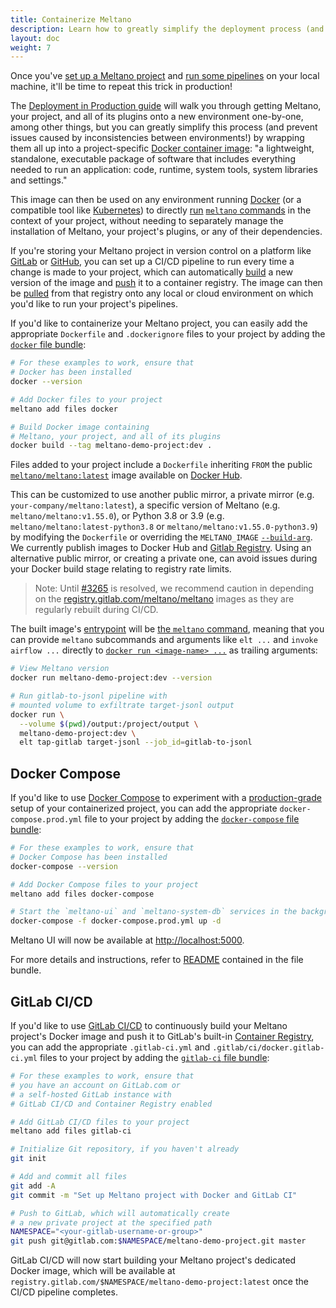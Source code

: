 ```yaml
---
title: Containerize Meltano
description: Learn how to greatly simplify the deployment process (and prevent issues caused by inconsistencies between environments!) by wrapping your Meltano project up into a project-specific Docker container image.
layout: doc
weight: 7
---
```


Once you've [set up a Meltano project](/concepts/project) and
[run some pipelines](/guide/integration) on your local machine,
it'll be time to repeat this trick in production!

The [Deployment in Production guide](/guide/production) will walk you through getting
Meltano, your project, and all of its plugins onto a new environment one-by-one, among other things, but
you can greatly simplify this process (and prevent issues caused by inconsistencies between environments!)
by wrapping them all up into a project-specific
[Docker container image](https://www.docker.com/resources/what-container):
"a lightweight, standalone, executable package of software that includes everything
needed to run an application: code, runtime, system tools, system libraries and settings."

This image can then be used on any environment running [Docker](https://www.docker.com/)
(or a compatible tool like [Kubernetes](https://kubernetes.io/)) to directly
[run](https://docs.docker.com/engine/reference/commandline/run/)
[`meltano` commands](/reference/command-line-interface)
in the context of your project, without needing to separately manage the installation of
Meltano, your project's plugins, or any of their dependencies.

If you're storing your Meltano project in version control on a
platform like [GitLab](https://about.gitlab.com) or [GitHub](https://github.com),
you can set up a CI/CD pipeline to run every time a change is made to your project,
which can automatically [build](https://docs.docker.com/engine/reference/commandline/build/)
a new version of the image and [push](https://docs.docker.com/engine/reference/commandline/push/)
it to a container registry.
The image can then be [pulled](https://docs.docker.com/engine/reference/commandline/pull/)
from that registry onto any local or cloud environment on which you'd like to run your project's pipelines.

If you'd like to containerize your Meltano project, you can easily add the
appropriate `Dockerfile` and `.dockerignore` files to your project by adding the
[`docker` file bundle](https://gitlab.com/meltano/files-docker):

```bash
# For these examples to work, ensure that
# Docker has been installed
docker --version

# Add Docker files to your project
meltano add files docker

# Build Docker image containing
# Meltano, your project, and all of its plugins
docker build --tag meltano-demo-project:dev .
```

Files added to your project include a `Dockerfile` inheriting `FROM` the public [`meltano/meltano:latest`](https://hub.docker.com/r/meltano/meltano/tags) image available on [Docker Hub](https://hub.docker.com).

This can be customized to use another public mirror, a private mirror (e.g. `your-company/meltano:latest`), a specific version of Meltano (e.g. `meltano/meltano:v1.55.0`), or Python 3.8 or 3.9 (e.g. `meltano/meltano:latest-python3.8` or `meltano/meltano:v1.55.0-python3.9`) by modifying the `Dockerfile` or overriding the `MELTANO_IMAGE` [`--build-arg`](https://docs.docker.com/engine/reference/commandline/build/#set-build-time-variables---build-arg). We currently publish images to Docker Hub and [Gitlab Registry](https://gitlab.com/groups/meltano/-/container_registries/189256?orderBy=NAME&sort=asc&search[]=latest&search[]=). Using an alternative public mirror, or creating a private one, can avoid issues during your Docker build stage relating to registry rate limits.

> Note: Until [#3265](https://gitlab.com/meltano/meltano/-/issues/3265) is resolved, we recommend caution in depending on the [registry.gitlab.com/meltano/meltano](https://gitlab.com/groups/meltano/-/container_registries/189256?orderBy=NAME&sort=asc&search[]=latest&search[]=) images as they are regularly rebuilt during CI/CD.

The built image's [entrypoint](https://docs.docker.com/engine/reference/builder/#entrypoint)
will be [the `meltano` command](/reference/command-line-interface),
meaning that you can provide `meltano` subcommands and arguments like `elt ...` and `invoke airflow ...` directly to
[`docker run <image-name> ...`](https://docs.docker.com/engine/reference/commandline/run/)
as trailing arguments:

```bash
# View Meltano version
docker run meltano-demo-project:dev --version

# Run gitlab-to-jsonl pipeline with
# mounted volume to exfiltrate target-jsonl output
docker run \
  --volume $(pwd)/output:/project/output \
  meltano-demo-project:dev \
  elt tap-gitlab target-jsonl --job_id=gitlab-to-jsonl
```

## Docker Compose

If you'd like to use [Docker Compose](https://docs.docker.com/compose/) to experiment with
a [production-grade](/guide/production) setup of your containerized project,
you can add the appropriate `docker-compose.prod.yml` file to your project by adding the
[`docker-compose` file bundle](https://gitlab.com/meltano/files-docker-compose):

```bash
# For these examples to work, ensure that
# Docker Compose has been installed
docker-compose --version

# Add Docker Compose files to your project
meltano add files docker-compose

# Start the `meltano-ui` and `meltano-system-db` services in the background
docker-compose -f docker-compose.prod.yml up -d
```

Meltano UI will now be available at <http://localhost:5000>.

For more details and instructions, refer to [README](https://gitlab.com/meltano/files-docker-compose/-/blob/master/bundle/README.md) contained in the file bundle.

## GitLab CI/CD

If you'd like to use [GitLab CI/CD](https://docs.gitlab.com/ee/ci/) to continuously
build your Meltano project's Docker image and push it to GitLab's built-in
[Container Registry](https://docs.gitlab.com/ee/user/packages/container_registry/),
you can add the appropriate `.gitlab-ci.yml` and `.gitlab/ci/docker.gitlab-ci.yml`
files to your project by adding the
[`gitlab-ci` file bundle](https://gitlab.com/meltano/files-gitlab-ci):

```bash
# For these examples to work, ensure that
# you have an account on GitLab.com or
# a self-hosted GitLab instance with
# GitLab CI/CD and Container Registry enabled

# Add GitLab CI/CD files to your project
meltano add files gitlab-ci

# Initialize Git repository, if you haven't already
git init

# Add and commit all files
git add -A
git commit -m "Set up Meltano project with Docker and GitLab CI"

# Push to GitLab, which will automatically create
# a new private project at the specified path
NAMESPACE="<your-gitlab-username-or-group>"
git push git@gitlab.com:$NAMESPACE/meltano-demo-project.git master
```

GitLab CI/CD will now start building your Meltano project's dedicated Docker image,
which will be available at `registry.gitlab.com/$NAMESPACE/meltano-demo-project:latest`
once the CI/CD pipeline completes.
